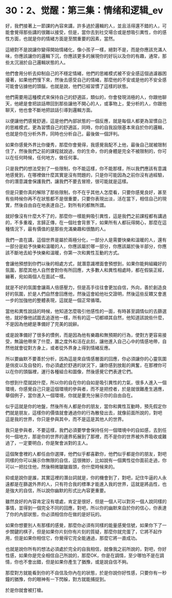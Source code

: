 # 30：2、觉醒：第三集：情绪和逻辑_ev

好，我們接著上一節課的內容來講，許多過於邏輯的人，並且活得還不錯的人，可能會覺得那些講的很難以接受，但是，當你去到社交場合或是想吸引異性，你的感性方面，也就是你的情緒方面是至關重要的因素，當然。

這絕對不是說讓你變得開始情緒化，像小孩子一樣，絕對不是，而是你應該充滿人味，你應該讓你的邏輯下沉，你應該更多的展現你的好玩以及你的有趣，通常，那些太沉溺於自己邏輯狀態的人。

他們會用分析去抑制自己的不穩定情緒，他們的思維模式被不安全感這個過濾器困擾著，如果他們慢下來，然後去感受自己的情緒，那麼他的不安或是他的不安全感可能會佔據他的頭腦，也就是說，他們已經習慣了這樣的狀態。

他們需要用這種模式來保持自己的舒適區，類似的，你會發現消極的人，你跟他聊天，他總是會把談話帶回到那些讓他不開心的人，或事物上，愛分析的人，你跟他聊天，他也會不斷地把談話引導到邏輯方面。

以便讓他們感覺舒適，這是他們內部狀態的一個反應，就是每個人都更為習慣自己的思維模式，更為習慣自己的舒適區，同時，你的自我設限基本來自於你的邏輯，也就是你在分析外界，同時也分析自己，最後做一個評判。

如果你感覺外界比你優秀，那麼你會覺得，我感覺我配不上他，最後自己就被限制住了，然後我們之前的課程就說過，你的生命，你的身體是完全不被限制的，你可以在任何時候，任何地方，做任何事。

只是我們的想法受到了一些限制，你不能這樣，你不能那樣，所以我們應該有意識地感覺到，在哪裡做什麼其實是沒有問題的，只是你可能因為之前你沒有過經驗，你的潛意識會保護我們，讓我們不要去冒險，很可能就是這樣。

但是只要你真的解除了那些限制，你不在乎其他人怎麼看，只要你感覺良好，甚至有些時候你再不在狀態都不是很重要，只要你表現出淡，活在當下，相信自己的現實，然後自由自在地表達自己，對所有的都無所謂。

就好像沒有什麼大不了的，那麼你一樣能夠吸引異性，這是我們之前課程都有講過的，不多重複，言歸正傳，在一個社會背景下，如果所有人都玩得開心，那麼在這種情況下，最有價值的是那些充滿樂趣和很酷的人。

我們一直在講，這個世界是屬於兩極分化，一部分人是需要快樂和溫暖的人，還有一部分是給予快樂和溫暖的人，你應該屬於哪一部分，你應該屬於後半部分，你應該不斷地去給予快樂和溫暖，你第一次和異性互動的方式。

會讓他預想到你們以後的相處方式，就潛意識裡面會預想到，如果你能夠組織好的氛圍，那麼其他人自然會對你有所回應，大多數人和異性相處時，都在假裝正經，繃著，宛如兩個人在面試一樣。

就是不好的氛圍會讓兩人倍感壓力，但是高手往往會更加自信，外向，善於創造良好的氛圍，於是人們自然會回應他，然後這會給他社交證明，然後這些反饋又會進一步的加強他的整體表現，這就是一個正常循環。

當他和異性說話的時候，他知道怎麼吸引他感性的一面，有時甚至調情似的去篩選他，就好像他試圖去追逐他一樣，所有的這一切都順其自然，他知道該說些什麼，不是因為他總是準備好了完美的說辭。

或是說準備好了很多的慣例，而是因為他有樂趣和無預期的行為，使對方更容易接受，無論他帶來了什麼，置之度外和活在此刻，讓他進入自己心中的情感地帶，自然他就會從對方身上，或者從外界身上得到情緒反應。

所以要幽默不要善於分析，因為這是來自情感層面的回應，你必須讓你的心靈氛圍是俏皮以及自發的，你必須處於舒適的狀況下，讓你感到放鬆的興奮，在那裡你可以在你的頭腦裡，運行各種組合和圖像，然後感覺它們表達它們。

你想到什麼就說什麼，所以你的自在你的自如是吸引異性的力氣，很多人進入一個環境，你感覺自己只是這個環境的參與者，而不是把控者，於是就很難產生適應，舉個例子，當你進入一個環境，你就是要充分展示你的自由自在。

似乎這就是你的地盤，然後所有人都是你的朋友，當你和異性互動時，預先假定你們就是朋友，這樣你的價值就會通過你的行為散發出去，就像前面所說的，對吧 這是我的世界，你只是參與其中，而不是這是其他人的世界。

我只是參與者，不要這樣，我們必須要學會保持任何一個環境中的自如感，去到任何一個地方，那是你的世界的邊界拓展到了那裡，而不是你的世界被外界吸收或難過了，一定要明白，你是聚會派對的主人。

這個聚會裡的人都任由你選擇，他們似乎都喜歡你，他們似乎都是你的朋友，對吧 同樣的你可以展示你無限的自信，這很微妙，比如說有一個異性從你面前走過，你可以一把拉住他，然後稍微皺皺眉頭，你什麼時候來的。

抑或是說你是誰，其實這裡的潛台詞就是，你的機會到了，對吧，記住牛逼的人永遠都是在篩選外界的人，只有符合我的標準才能進入我的世界，這就是將品性，也是強大的自信，所以說你幽默的形式比內容更重要。

雖然良好的內容肯定沒有壞處，肯定是很好，但是一個人可以對另一個人說同樣的事情，並得到一個完全不同的回應，對吧，所以你的幽默來自於你的信心，你表達了你的內部狀態，你必須相信你在做的是好玩的。

如果你想要別人有那樣的感覺，那麼你必須有同樣的能量感覺信號，如果你下了一步關鍵的棋子，但是如果你片刻你有片刻的質疑，那麼你就完蛋了，它將不起作用，但是如果你相信它，你覺得它完全能通過，那麼它將一直成功。

也就是說你所有的想法必須處於完全的自我相信，就像我之前所說的，對吧，你好性感，如果你是完全相信自己所說的，那麼OK，你是在調情，至少哪怕不是在調情，你也不會出錯，但是如果你產生了猶豫，或是說自信不夠。

那麼對方就能看到你的不自信及你內在的狀態，於是你說你好性感，只要你有一秒鐘的猶豫，你的眼神有一下閃躲，對方就能捕捉到。

於是你就會被打槍。